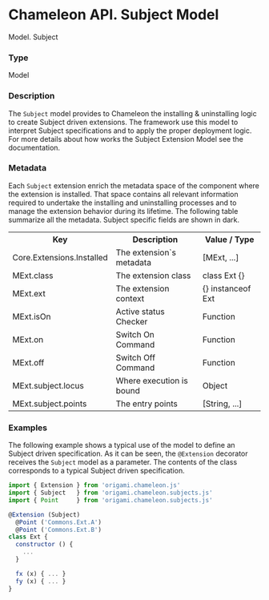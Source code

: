 # Chameleon API. Subject Model

<p class="lead">Model. Subject</p>

### Type

Model

### Description

The `Subject` model provides to Chameleon the installing & uninstalling logic to create Subject driven extensions. The framework use this model to interpret Subject specifications and to apply the proper deployment logic. For more details about how works the Subject Extension Model see the documentation.

### Metadata

Each `Subject` extension enrich the metadata space of the component where the extension is installed. That space contains all relevant information required to undertake the installing and uninstalling processes and to manage the extension behavior during its lifetime. The following table summarize all the metadata. Subject specific fields are shown in dark.

<table>
  <tr class="inherited">
    <th>Key</th>
    <th>Description</th>
    <th>Value / Type</th>
  </tr>
  <tr class="inherited">
    <td>Core.Extensions.Installed</td>
    <td>The extension`s metadata</td>
    <td>[MExt, ...]</td>
  </tr>
  <tr class="inherited">
    <td>MExt.class</td>
    <td>The extension class</td>
    <td>class Ext {}</td>
  </tr>
  <tr class="inherited">
    <td>MExt.ext</td>
    <td>The extension context</td>
    <td> {} instanceof Ext</td>
  </tr>
  <tr class="inherited">
    <td>MExt.isOn</td>
    <td>Active status Checker </td>
    <td>Function</td>
  </tr>
  <tr class="inherited">
    <td>MExt.on</td>
    <td>Switch On Command</td>
    <td>Function</td>
  </tr>
  <tr class="inherited">
    <td>MExt.off</td>
    <td>Switch Off Command</td>
    <td>Function</td>
  </tr>
  <tr>
    <td>MExt.subject.locus</td>
    <td>Where execution is bound</td>
    <td>Object</td>
  </tr>
  <tr>
    <td>MExt.subject.points</td>
    <td>The entry points</td>
    <td>[String, ...]</td>
  </tr>
</table>

### Examples

The following example shows a typical use of the model to define an Subject driven specification. As it can be seen, the `@Extension` decorator receives the `Subject` model as a parameter. The contents of the class corresponds to a typical Subject driven specification.  

```Javascript
import { Extension } from 'origami.chameleon.js'
import { Subject   } from 'origami.chameleon.subjects.js'
import { Point     } from 'origami.chameleon.subjects.js'

@Extension (Subject)
  @Point ('Commons.Ext.A')
  @Point ('Commons.Ext.B')
class Ext {
  constructor () {
    ...
  }

  fx (x) { ... }
  fy (x) { ... }
}
```
